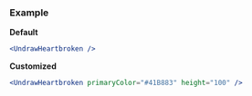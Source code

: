 ### Example

**Default**
```jsx
<UndrawHeartbroken />
```

**Customized**
```jsx
<UndrawHeartbroken primaryColor="#41B883" height="100" />
```
